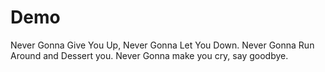 # Demo

Never Gonna Give You Up, Never Gonna Let You Down. Never Gonna Run Around and Dessert you. Never Gonna make you cry, say goodbye.
